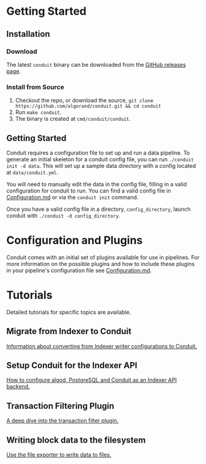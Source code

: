 # Getting Started


## Installation

### Download

The latest `conduit` binary can be downloaded from the [GitHub releases page](https://github.com/algorand/conduit/releases).

### Install from Source

1. Checkout the repo, or download the source, `git clone https://github.com/algorand/conduit.git && cd conduit`
2. Run `make conduit`.
3. The binary is created at `cmd/conduit/conduit`.

## Getting Started

Conduit requires a configuration file to set up and run a data pipeline. To generate an initial skeleton for a conduit
config file, you can run `./conduit init -d data`. This will set up a sample data directory with a config located at
`data/conduit.yml`.

You will need to manually edit the data in the config file, filling in a valid configuration for conduit to run.
You can find a valid config file in [Configuration.md](Configuration.md) or via the `conduit init` command.

Once you have a valid config file in a directory, `config_directory`, launch conduit with `./conduit -d config_directory`.

# Configuration and Plugins
Conduit comes with an initial set of plugins available for use in pipelines. For more information on the possible
plugins and how to include these plugins in your pipeline's configuration file see [Configuration.md](Configuration.md).

# Tutorials

Detailed tutorials for specific topics are available.

## Migrate from Indexer to Conduit
[Information about converting from Indexer writer configurations to Conduit.](./tutorials/IndexerMigration.md)

## Setup Conduit for the Indexer API
[How to configure algod, PostgreSQL and Conduit as an Indexer API backend.](./tutorials/IndexerWriter.md)

## Transaction Filtering Plugin

[A deep dive into the transaction filter plugin.](./tutorials/FilterDeepDive.md)

## Writing block data to the filesystem
[Use the file exporter to write data to files.](./tutorials/WritingBlocksToFile.md)
